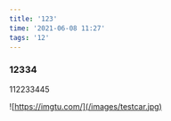 ```yaml
---
title: '123'
time: '2021-06-08 11:27'
tags: '12'
---
```


### 12334

112233445

![https://imgtu.com/](/images/testcar.jpg)

